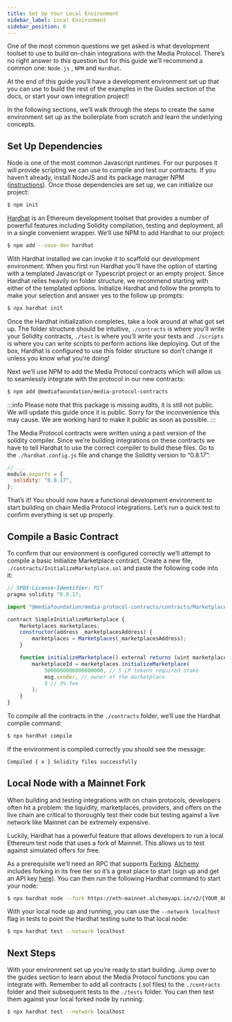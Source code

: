 ```yaml
---
title: Set Up Your Local Environment
sidebar_label: Local Environment
sidebar_position: 0
---
```


One of the most common questions we get asked is what development toolset to use to build on-chain integrations with the Media Protocol. There’s no right answer to this question but for this guide we’ll recommend a common one: `Node.js` , `NPM` and `Hardhat`.

At the end of this guide you’ll have a development environment set up that you can use to build the rest of the examples in the Guides section of the docs, or start your own integration project!

<!-- To get you started as quickly as possible, we have provided the [Quick Start](#quick-start) section below where you can clone a boilerplate and get building. If you prefer to start from scratch and learn the underlying concepts, jump to the [Start from Scratch](#or-start-from-scratch) section. 

## Quick Start

The Media Protocol First Contract Example [boilerplate repo](https://github.com/mediafoundation/media-protocol-first-contract-example) provides a basic Hardhat environment with required imports already pre-loaded for you. You can simply clone it and install the dependencies: 

```bash
git clone https://github.com/mediafoundation/media-protocol-first-contract-example
cd media-protocol-first-contract-example
npm install 
```

Then hop to the [Local Node with a Mainnet Fork](#local-node-with-a-mainnet-fork) section to complete your set up and start developing. 

## Or... Start from Scratch -->

In the following sections, we’ll walk through the steps to create the same environment set up as the boilerplate from scratch and learn the underlying concepts.  

## Set Up Dependencies

Node is one of the most common Javascript runtimes. For our purposes it will provide scripting we can use to compile and test our contracts. If you haven’t already, install NodeJS and its package manager NPM ([instructions](https://docs.npmjs.com/downloading-and-installing-node-js-and-npm)). Once those dependencies are set up, we can initialize our project: 

```bash
$ npm init
```

[Hardhat](https://hardhat.org/) is an Ethereum development toolset that provides a number of powerful features including Solidity compilation, testing and deployment, all in a single convenient wrapper. We’ll use NPM to add Hardhat to our project: 

```bash
$ npm add --save-dev hardhat
```

With Hardhat installed we can invoke it to scaffold our development environment. When you first run Hardhat you’ll have the option of starting with a templated Javascript or Typescript project or an empty project. Since Hardhat relies heavily on folder structure, we recommend starting  with either of the templated options. Initialize Hardhat and follow the prompts to make your selection and answer yes to the follow up prompts:

```bash
$ npx hardhat init
```

Once the Hardhat initialization completes, take a look around at what got set up. The folder structure should be intuitive, `./contracts` is where you’ll write your Solidity contracts, `./test` is where you’ll write your tests and `./scripts` is where you can write scripts to perform actions like deploying. Out of the box, Hardhat is configured to use this folder structure so don’t change it unless you know what you’re doing!

Next we’ll use NPM to add the Media Protocol contracts which will allow us to seamlessly integrate with the protocol in our new contracts:

```bash
$ npm add @mediafaoundation/media-protocol-contracts
```
:::info
Please note that this package is missing audits, it is still not public. We will update this guide once it is public. Sorry for the inconvenience this may cause. We are working hard to make it public as soon as possible.
:::

The Media Protocol contracts were written using a past version of the solidity compiler. Since we’re building integrations on these contracts we have to tell Hardhat to use the correct compiler to build these files. Go to the `./hardhat.config.js` file and change the Solidity version to “0.8.17”: 

```jsx
// ...
module.exports = {
  solidity: "0.8.17",
};
```

That’s it! You should now have a functional development environment to start building on chain Media Protocol integrations. Let’s run a quick test to confirm everything is set up properly. 

## Compile a Basic Contract

To confirm that our environment is configured correctly we’ll attempt to compile a basic Initialize Marketplace contract. Create a new file, `./contracts/InitializeMarketplace.sol` and paste the following code into it<!--  (a detailed guide to this contract can be found [here](./basic/intialize-marketplace)) -->: 


```jsx
// SPDX-License-Identifier: MIT
pragma solidity ^0.8.17;

import "@mediafoundation/media-protocol-contracts/contracts/Marketplaces.sol";

contract SimpleInitializeMarketplace {
    Marketplaces marketplaces;
    constructor(address _marketplacesAddress) {
        marketplaces = Marketplaces(_marketplacesAddress);
    }

    function initializeMarketplace() external returns (uint marketplaceId) {
        marketplaceId = marketplaces.initializeMarketplace(
            5000000000000000000, // 5 LP tokens required stake
            msg.sender, // owner of the marketplace
            3 // 3% fee
        );
    }
}

```

To compile all the contracts in the `./contracts` folder, we’ll use the Hardhat compile command: 

```bash
$ npx hardhat compile
```

If the environment is compiled correctly you should see the message: 

```bash
Compiled { x } Solidity files successfully
```

## Local Node with a Mainnet Fork

When building and testing integrations with on chain protocols, developers often hit a problem: the liquidity, marketplaces, providers, and offers on the live chain are critical to thoroughly test their code but testing against a live network like Mainnet can be extremely expensive. 

Luckily, Hardhat has a powerful feature that allows developers to run a local Ethereum test node that uses a fork of Mainnet. This allows us to test against simulated offers for free. 

As a prerequisite we’ll need an RPC that supports [Forking](https://hardhat.org/hardhat-network/docs/guides/forking-other-networks). [Alchemy](https://www.alchemy.com/) includes forking in its free tier so it’s a great place to start (sign up and get an API key [here](https://www.alchemy.com/)).  You can then run the following Hardhat command to start your node:

```bash
$ npx hardhat node --fork https://eth-mainnet.alchemyapi.io/v2/{YOUR_API_KEY}
```

With your local node up and running, you can use the `--network localhost` flag in tests to point the Hardhat testing suite to that local node: 

```bash
$ npx hardhat test --network localhost
```

## Next Steps

With your environment set up you’re ready to start building. Jump over to the guides section to learn about the Media Protocol functions you can integrate with. Remember to add all contracts (.sol files) to the `./contracts` folder and their subsequent tests to the `./tests` folder. You can then test them against your local forked node by running: 

```bash
$ npx hardhat test --network localhost
```